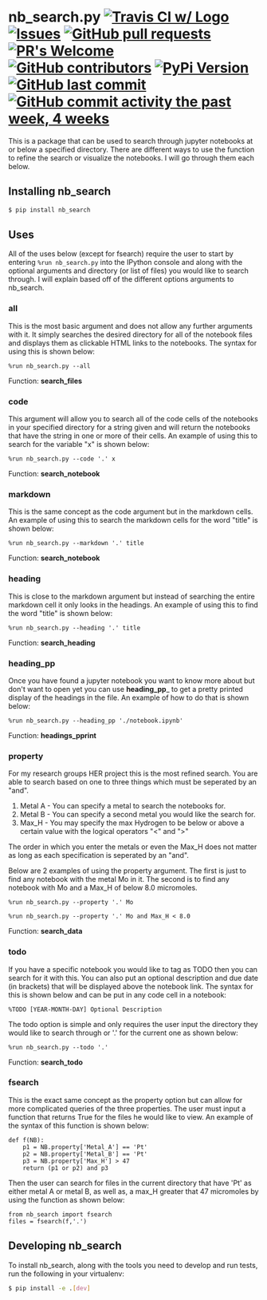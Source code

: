 # nb_search.py [![Travis CI w/ Logo](https://img.shields.io/travis/loevlie/nb_search/master.svg?logo=travis)](https://travis-ci.com/loevlie/nb_search) [![Issues](https://img.shields.io/github/issues-raw/loevlie/nb_search.svg?maxAge=25000)](https://github.com/loevlie/nb_search/issues) [![GitHub pull requests](https://img.shields.io/github/issues-pr/loevlie/nb_search.svg?style=flat)]() [![PR's Welcome](https://img.shields.io/badge/PRs-welcome-brightgreen.svg?style=flat)](http://makeapullrequest.com) [![GitHub contributors](https://img.shields.io/github/contributors/loevlie/nb_search.svg?style=flat)]() [![PyPi Version](https://img.shields.io/pypi/v/nb-search.svg)](https://pypi.org/project/nb-search/)[![GitHub last commit](https://img.shields.io/github/last-commit/loevlie/nb_search.svg?style=flat)]()[![GitHub commit activity the past week, 4 weeks](https://img.shields.io/github/commit-activity/y/loevlie/nb_search.svg?style=flat)]()

This is a package that can be used to search through jupyter notebooks at or below a specified directory.  There are different ways to use the function to refine the search or visualize the notebooks.  I will go through them each below.  

## Installing __nb_search__

```bash
$ pip install nb_search
``` 

## Uses

All of the uses below (except for fsearch) require the user to start by entering `%run nb_search.py` into the IPython console and along with the optional arguments and directory (or list of files) you would like to search through.  I will explain based off of the different options arguments to nb_search.

### all

This is the most basic argument and does not allow any further arguments with it.  It simply searches the desired directory for all of the notebook files and displays them as clickable HTML links to the notebooks.  The syntax for using this is shown below:

```python3
%run nb_search.py --all
```

Function: **search_files**

### code 

This argument will allow you to search all of the code cells of the notebooks in your specified directory for a string given and will return the notebooks that have the string in one or more of their cells.  An example of using this to search for the variable "x" is shown below:

```python3
%run nb_search.py --code '.' x
```

Function: **search_notebook**

### markdown

This is the same concept as the code argument but in the markdown cells.  
An example of using this to search the markdown cells for the word "title" is shown below:

```python3
%run nb_search.py --markdown '.' title
```

Function: **search_notebook**

### heading

This is close to the markdown argument but instead of searching the entire markdown cell it only looks in the headings.  An example of using this to find the word "title" is shown below:

```python3
%run nb_search.py --heading '.' title
```

Function: **search_heading**

### heading_pp

Once you have found a jupyter notebook you want to know more about but don't want to open yet you can use __heading_pp___ to get a pretty printed display of the headings in the file.  An example of how to do that is shown below:

```python3
%run nb_search.py --heading_pp './notebook.ipynb'
```

Function: **headings_pprint**

### property

For my research groups HER project this is the most refined search.  You are able to search based on one to three things which must be seperated by an "and".  

1. Metal A - You can specify a metal to search the notebooks for.  
2. Metal B - You can specify a second metal you would like the search for. 
3. Max_H - You may specify the max Hydrogen to be below or above a certain value with the logical operators "<" and ">"

The order in which you enter the metals or even the Max_H does not matter as long as each specification is seperated by an "and".

Below are 2 examples of using the property argument.  The first is just to find any notebook with the metal Mo in it.  The second is to find any notebook with Mo and a Max_H of below 8.0 micromoles.

```python3
%run nb_search.py --property '.' Mo
```
```python3
%run nb_search.py --property '.' Mo and Max_H < 8.0
```

Function: **search_data**

### todo

If you have a specific notebook you would like to tag as TODO then you can search for it with this.  You can also put an optional description and due date (in brackets) that will be displayed above the notebook link.  The syntax for this is shown below and can be put in any code cell in a notebook:

```python3
%TODO [YEAR-MONTH-DAY] Optional Description
```

The todo option is simple and only requires the user input the directory they would like to search through or '.' for the current one as shown below:

```python3
%run nb_search.py --todo '.'
```

Function: **search_todo**

### fsearch

This is the exact same concept as the property option but can allow for more complicated queries of the three properties.  The user must input a function that returns True for the files he would like to view.  An example of the syntax of this function is shown below:

```python3
def f(NB):
    p1 = NB.property['Metal_A'] == 'Pt'
    p2 = NB.property['Metal_B'] == 'Pt'
    p3 = NB.property['Max_H'] > 47
    return (p1 or p2) and p3
```
	
Then the user can search for files in the current directory that have 'Pt' as either metal A or metal B, as well as, a max_H greater that 47 micromoles by using the function as shown below:

```python3
from nb_search import fsearch
files = fsearch(f,'.')
```

## Developing nb_search
To install nb_search, along with the tools you need to develop and run tests, run the following in your virtualenv:

```bash
$ pip install -e .[dev]
```

